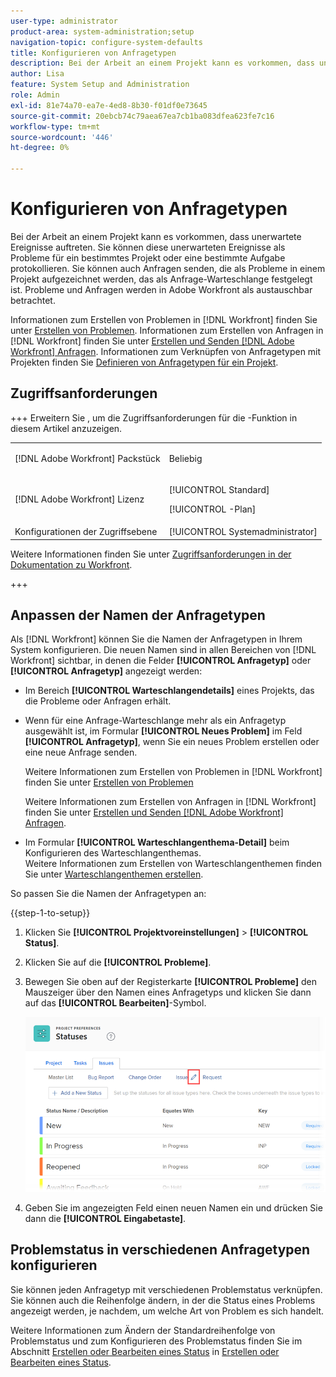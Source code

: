 ```yaml
---
user-type: administrator
product-area: system-administration;setup
navigation-topic: configure-system-defaults
title: Konfigurieren von Anfragetypen
description: Bei der Arbeit an einem Projekt kann es vorkommen, dass unerwartete Ereignisse auftreten. Sie können diese unerwarteten Ereignisse als Probleme für ein bestimmtes Projekt oder eine bestimmte Aufgabe protokollieren. Sie können auch Anfragen senden, die als Probleme in einem Projekt aufgezeichnet werden, das als Anfrage-Warteschlange festgelegt ist. Probleme und Anfragen werden in Adobe Workfront als austauschbar betrachtet.
author: Lisa
feature: System Setup and Administration
role: Admin
exl-id: 81e74a70-ea7e-4ed8-8b30-f01df0e73645
source-git-commit: 20ebcb74c79aea67ea7cb1ba083dfea623fe7c16
workflow-type: tm+mt
source-wordcount: '446'
ht-degree: 0%

---
```


# Konfigurieren von Anfragetypen

Bei der Arbeit an einem Projekt kann es vorkommen, dass unerwartete Ereignisse auftreten. Sie können diese unerwarteten Ereignisse als Probleme für ein bestimmtes Projekt oder eine bestimmte Aufgabe protokollieren. Sie können auch Anfragen senden, die als Probleme in einem Projekt aufgezeichnet werden, das als Anfrage-Warteschlange festgelegt ist. Probleme und Anfragen werden in Adobe Workfront als austauschbar betrachtet.

Informationen zum Erstellen von Problemen in [!DNL Workfront] finden Sie unter [Erstellen von Problemen](../../../manage-work/issues/manage-issues/create-issues.md). Informationen zum Erstellen von Anfragen in [!DNL Workfront] finden Sie unter [Erstellen und Senden [!DNL Adobe Workfront] Anfragen](../../../manage-work/requests/create-requests/create-submit-requests.md). Informationen zum Verknüpfen von Anfragetypen mit Projekten finden Sie [Definieren von Anfragetypen für ein Projekt](../../../manage-work/requests/create-and-manage-request-queues/define-request-types-for-project.md).

## Zugriffsanforderungen

+++ Erweitern Sie , um die Zugriffsanforderungen für die -Funktion in diesem Artikel anzuzeigen.

<table style="table-layout:auto"> 
 <col> 
 <col> 
 <tbody> 
  <tr> 
   <td>[!DNL Adobe Workfront] Packstück</td> 
   <td><p>Beliebig</p></td> 
  </tr> 
  <tr> 
   <td>[!DNL Adobe Workfront] Lizenz</td> 
   <td><p>[!UICONTROL Standard]</p>
       <p>[!UICONTROL -Plan]</p></td>
  </tr> 
  <tr> 
   <td>Konfigurationen der Zugriffsebene</td> 
   <td>[!UICONTROL Systemadministrator]</td> 
  </tr> 
 </tbody> 
</table>

Weitere Informationen finden Sie unter [Zugriffsanforderungen in der Dokumentation zu Workfront](/help/quicksilver/administration-and-setup/add-users/access-levels-and-object-permissions/access-level-requirements-in-documentation.md).

+++

<!--
THIS IS DRAFTED IN FLARE
<h2>Set what issue or request types are allowed for a project</h2>
<p>You can organize the kind of issues or requests that are logged in Workfront by Request Types. This organization is useful for reporting reasons and for helping users understand what kind of unexpected work might occur during the lifetime of a project.</p>
<p>You can specify the type of requests that can be logged on a project when you configure the <strong>Queue Details</strong> area for the project. </p>
<ol>
<li value="1"> <p> Click <strong>Projects</strong> in the Main Menu. <img src="assets/main-menu-icon.png"> </p> </li>
<li value="2">Click the name of the project to open it.</li>
<li value="3"> In the left panel, click <strong>Queue Details</strong>. </li>
<li value="4"> <p>In the <strong>Queue Properties</strong> section, select the <strong>Request Types</strong> you want for the project.</p> <note type="note">
You must have at least one request type selected. You can select multiple request types.
</note> </li>
<li value="5"> <p>Click <strong>Save</strong>.</p> <p>The request types you specified will be available to select when you enter a new issue on a task or a project, or when you submit a new request to the project.</p> </li>
</ol>
</div>
-->

## Anpassen der Namen der Anfragetypen

Als [!DNL Workfront] können Sie die Namen der Anfragetypen in Ihrem System konfigurieren. Die neuen Namen sind in allen Bereichen von [!DNL Workfront] sichtbar, in denen die Felder **[!UICONTROL Anfragetyp]** oder **[!UICONTROL Anfragetyp]** angezeigt werden:

* Im Bereich **[!UICONTROL Warteschlangendetails]** eines Projekts, das die Probleme oder Anfragen erhält.
* Wenn für eine Anfrage-Warteschlange mehr als ein Anfragetyp ausgewählt ist, im Formular **[!UICONTROL Neues Problem]** im Feld **[!UICONTROL Anfragetyp]**, wenn Sie ein neues Problem erstellen oder eine neue Anfrage senden.

  Weitere Informationen zum Erstellen von Problemen in [!DNL Workfront] finden Sie unter [Erstellen von Problemen](../../../manage-work/issues/manage-issues/create-issues.md)

  Weitere Informationen zum Erstellen von Anfragen in [!DNL Workfront] finden Sie unter [Erstellen und Senden [!DNL Adobe Workfront] Anfragen](../../../manage-work/requests/create-requests/create-submit-requests.md).

* Im Formular **[!UICONTROL Warteschlangenthema-Detail]** beim Konfigurieren des Warteschlangenthemas.\
   Weitere Informationen zum Erstellen von Warteschlangenthemen finden Sie unter [Warteschlangenthemen erstellen](../../../manage-work/requests/create-and-manage-request-queues/create-queue-topics.md).

So passen Sie die Namen der Anfragetypen an:

{{step-1-to-setup}}

1. Klicken Sie **[!UICONTROL Projektvoreinstellungen]** > **[!UICONTROL Status]**.

1. Klicken Sie auf die **[!UICONTROL Probleme]**.
1. Bewegen Sie oben auf der Registerkarte **[!UICONTROL Probleme]** den Mauszeiger über den Namen eines Anfragetyps und klicken Sie dann auf das **[!UICONTROL Bearbeiten]**-Symbol.

   ![Name des Anforderungstyps bearbeiten](assets/edit-request-type-name-nwe.png)

1. Geben Sie im angezeigten Feld einen neuen Namen ein und drücken Sie dann die **[!UICONTROL Eingabetaste]**.

## Problemstatus in verschiedenen Anfragetypen konfigurieren

Sie können jeden Anfragetyp mit verschiedenen Problemstatus verknüpfen. Sie können auch die Reihenfolge ändern, in der die Status eines Problems angezeigt werden, je nachdem, um welche Art von Problem es sich handelt.

Weitere Informationen zum Ändern der Standardreihenfolge von Problemstatus und zum Konfigurieren des Problemstatus finden Sie im Abschnitt [Erstellen oder Bearbeiten eines Status](../../../administration-and-setup/customize-workfront/creating-custom-status-and-priority-labels/create-or-edit-a-status.md) in [Erstellen oder Bearbeiten eines Status](../../../administration-and-setup/customize-workfront/creating-custom-status-and-priority-labels/create-or-edit-a-status.md).
